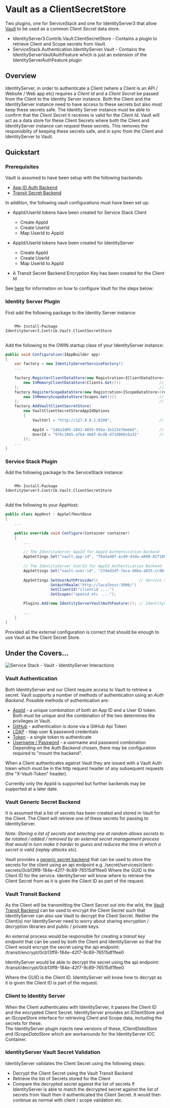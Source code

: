 # Vault as a ClientSecretStore

Two plugins, one for ServiceStack and one for IdentityServer3 that allow [Vault](https://www.vaultproject.io/) to be used as a common *Client Secret* data store.

* IdentityServer3.Contrib.Vault.ClientSecretStore - Contains a plugin to retrieve Client and Scope secrets from Vault.
* ServiceStack.Authentication.IdentityServer.Vault - Contains the IdentityServerVaultAuthFeature which is just an extension of the IdentityServerAuthFeature plugin

## Overview
IdentityServer, in order to authenticate a Client (where a Client is an API / Website / Web app etc) requires a *Client Id* and a *Client Secret* be passed from the Client to the Identity Server instance.  Both the Client and the IdentityServer instance need to have access to these secrets but also must keep these secrets safe.  The Identity Server instance must be able to confirm that the *Client Secret* it receives is valid for the *Client Id*.  Vault will act as a data store for these Client Secrets where both the Client and IdentityServer instance can request these secrets.  This removes the responsiblity of keeping these secrets safe, and in sync from the Client and IdentityServer to Vault.

## Quickstart

### Prerequisites
Vault is assumed to have been setup with the following backends:
* [App ID Auth Backend](https://www.vaultproject.io/docs/auth/app-id.html)    
* [Transit Secret Backend](https://www.vaultproject.io/docs/secrets/transit/index.html)

In addition, the following vault configurations must have been set up:
* AppId/UserId tokens have been created for Service Stack Client
    * Create AppId
    * Create UserId
    * Map UserId to AppId
    
* AppId/UserId tokens have been created for IdentityServer
    * Create AppId
    * Create UserId
    * Map UserId to AppId

* A Transit Secret Backend Encryption Key has been created for the Client Id

See [here](vault.md) for information on how to configure Vault for the steps below:

### Identity Server Plugin
First add the following package to the Identity Server instance:
<pre>
<code>
    PM> Install-Package IdentityServer3.Contrib.Vault.ClientSecretStore
</code>
</pre>

Add the following to the OWIN startup class of your IdentityServer instance:
```csharp
public void Configuration(IAppBuilder app)
{ 
    var factory = new IdentityServerServiceFactory()
    ...
        
    factory.RegisterClientDataStore(new Registration<IClientDataStore>(resolver => 
        new InMemoryClientDataStore(Clients.Get()))                 // Replace with implementation of IClientDataStore
    );                                                              // NOTE!!!: Not IClientStore
    factory.RegisterScopeDataStore(new Registration<IScopeDataStore>(resolver => 
        new InMemoryScopeDataStore(Scopes.Get()))                   // Replace with implementation of IScopeDataStore
    );                                                              // NOTE!!!: Not IScopeStore
    factory.AddVaultClientSecretStore(
        new VaultClientSecretStoreAppIdOptions
        {
            VaultUrl = "http://127.0.0.1:8200",                     // The ip address and port that vault is on
                    
            AppId = "146a3d05-2042-4855-93ba-1b122e70eb6d",         // The IdentityServer AppId for AppId Authentication Backend
            UserId = "976c1095-a7b4-4b6f-8cd8-d71d860c6a31"         // The IdentityServer UserId for AppId Authentication Backend
        });
    ...
}
```

### Service Stack Plugin
Add the following package to the ServiceStack instance:
<pre>
<code>
    PM> Install-Package IdentityServer3.Contrib.Vault.ClientSecretStore
</code>
</pre>

Add the following to your AppHost:
```csharp
public class AppHost : AppSelfHostBase
{
    ...
        
    public override void Configure(Container container)
    {
        ...
            
        // The IdentityServer AppId for AppId Authentication Backend
        AppSettings.Set("vault.app-id", "f8a5a40f-ecd9-43da-a009-82f180e1ef84");
            
        // The IdentityServer UserId for AppId Authentication Backend
        AppSettings.Set("vault.user-id", "27ded1df-7aca-40ba-a825-cc9bf5cb7f88");                                
            
        AppSettings.SetUserAuthProvider()                  // Service Stack Identity Server Configuraiton
                   .SetAuthRealm("http://localhost:5000/")
                   .SetClientId("clientid ....")
                   .SetScopes("openid etc ....");

        Plugins.Add(new IdentityServerVaultAuthFeature()); // IdentityServer Auth Provider with Vault Secret Store
            
        ...
    }
}  
```

Provided all the external configuration is correct that should be enough to use Vault as the Client Secret Store.

## Under the Covers...

![Service Stack - Vault - IdentityServer Interactions](../assets/ServiceStack_IndentityServer_Vault_Interaction.png)

### Vault Authentication
Both IdentityServer and our Client require access to Vault to retrieve a secret.  Vault supports a number of methods of authentication using an *Auth Backend*.
Possible methods of authentication are:
* [AppId](https://www.vaultproject.io/docs/auth/app-id.html) - a unique combination of both an App ID and a User ID token.   Both must be unique and the combination of the two determines the privileges in Vault.
* [GitHub](https://www.vaultproject.io/docs/auth/github.html) - authentication is done via a GitHub Api Token
* [LDAP](https://www.vaultproject.io/docs/auth/ldap.html) - ldap user & password credentials
* [Token](https://www.vaultproject.io/docs/auth/token.html) - a single token to authenticate
* [Username / Password](https://www.vaultproject.io/docs/auth/userpass.html) - a username and password combination
Depending on the Auth Backend chosen, there may be configuration required to "mount the backend".

When a Client authenticates against Vault they are issued with a Vault Auth token which must be in the http request header of any subsequent requests (the "X-Vault-Token" header).

Currently only the AppId is supported but further backends may be supported at a later date.

### Vault Generic Secret Backend
It is assumed that a list of secrets has been created and stored in Vault for the Client.  The Client will retrieve one of these secrets for passing to IdentityServer.

*Note: Storing a list of secrets and selecting one at random allows secrets to be rotated / added / removed by an external secret management process that would in turn make it harder to guess and reduces the time in which a secret is valid (replay attacks etc).*

Vault provides a [generic secret backend](https://www.vaultproject.io/docs/secrets/generic/index.html) that can be used to store the secrets for the client using an api endpoint e.g.
    /secret/services/client-secrets/0cb13ff8-184e-42f7-9c89-76515df1fee0
Where the GUID is the Client ID for the service. IdentityServer will know where to retrieve the Client Secret from as it is given the Client ID as part of the request.

### Vault Transit Backend
As the Client will be transmitting the Client Secret out into the wild, the [Vault Transit Backend](https://www.vaultproject.io/docs/secrets/transit/index.html) can be used to encrypt the Client Secret such that IdentityServer can also use Vault to decrypt the Client Secret.  Neither the Client(s) nor IdentityServer need to worry about sharing encryption / decryption libraries and public / private keys.

An external process would be responsible for creating a *transit key endpoint* that can be used by both the Client and IdentityServer so that the Client would encrypt the secret using the api endpoint:
    /transit/encrypt/0cb13ff8-184e-42f7-9c89-76515df1fee0
    
IdentityServer would be able to decrypt the secret using the api endpoint:
    /transit/decrypt/0cb13ff8-184e-42f7-9c89-76515df1fee0
    
Where the GUID is the Client ID.  IdentityServer will know how to decrypt as it is given the Client ID is part of the request.

### Client to Identity Server
When the Client authenticates with IdentityServer, it passes the Client ID and the encrypted Client Secret.
IdentityServer provides an IClientStore and an IScopeStore interface for retrieving Client and Scope data, including the secrets for these.  
The IdentityServer plugin injects new versions of these, *IClientDataStore* and *IScopeDataStore* which are workarounds for the IdentityServer IOC Container.

### IdentityServer Vault Secret Validation
IdentityServer validates the Client Secret using the following steps:
* Decrypt the Client Secret using the Vault Transit Backend
* Retrieve the list of Secrets stored for the Client
* Compare the decrypted secret against the list of secrets
If IdentityServer is able to match the decrypted secret against the list of secrets from Vault then it authenticated the Client Secret. It would then continue as normal with client / scope validation etc.